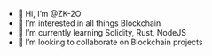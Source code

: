 - 👋 Hi, I’m @ZK-2O
- 👀 I’m interested in all things Blockchain
- 🌱 I’m currently learning Solidity, Rust, NodeJS
- 💞️ I’m looking to collaborate on Blockchain projects

<!---
ZK-2O/ZK-2O is a ✨ special ✨ repository because its `README.md` (this file) appears on your GitHub profile.
You can click the Preview link to take a look at your changes.
--->
